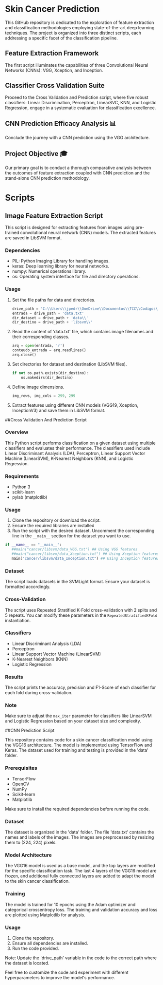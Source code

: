# Skin Cancer Prediction
This GitHub repository is dedicated to the exploration of feature extraction and classification methodologies employing state-of-the-art deep learning techniques. The project is organized into three distinct scripts, each addressing a specific facet of the classification pipeline.

## Feature Extraction Framework 
The first script illuminates the capabilities of three Convolutional Neural Networks (CNNs): VGG, Xception, and Inception.

## Classifier Cross Validation Suite 
Proceed to the Cross Validation and Prediction script, where five robust classifiers: Linear Discrimination, Perceptron, LinearSVC, KNN, and Logistic Regression, engage in a systematic evaluation for classification excellence.

## CNN Prediction Efficacy Analysis 📊
Conclude the journey with a CNN prediction using the VGG architecture.

## Project Objective 🎓
Our primary goal is to conduct a thorough comparative analysis between the outcomes of feature extraction coupled with CNN prediction and the stand-alone CNN prediction methodology.

# Scripts
## Image Feature Extraction Script

This script is designed for extracting features from images using pre-trained convolutional neural network (CNN) models. The extracted features are saved in LibSVM format.

### Dependencies

- PIL: Python Imaging Library for handling images.
- keras: Deep learning library for neural networks.
- numpy: Numerical operations library.
- os: Operating system interface for file and directory operations.

### Usage

1. Set the file paths for data and directories.

    ```python
    drive_path = 'C:\\Users\\jpedr\\OneDrive\\Documentos\\TCC\\Codigos\\CancerDePele\\cancer\\' 
    entrada = drive_path + 'data.txt' 
    dir_dataset = drive_path + 'data\\' 
    dir_destino = drive_path + 'libsvm\\' 
    ```

2. Read the content of 'data.txt' file, which contains image filenames and their corresponding classes.

    ```python
    arq = open(entrada, 'r')
    conteudo_entrada = arq.readlines()
    arq.close() 
    ```

3. Set directories for dataset and destination (LibSVM files).

    ```python
    if not os.path.exists(dir_destino):
        os.makedirs(dir_destino)
    ```

4. Define image dimensions.

    ```python
    img_rows, img_cols = 299, 299 
    ```

5. Extract features using different CNN models (VGG19, Xception, InceptionV3) and save them in LibSVM format.

##Cross Validation And Prediction Script

### Overview

This Python script performs classification on a given dataset using multiple classifiers and evaluates their performance. The classifiers used include Linear Discriminant Analysis (LDA), Perceptron, Linear Support Vector Machine (LinearSVM), K-Nearest Neighbors (KNN), and Logistic Regression.

### Requirements

- Python 3
- scikit-learn
- pylab (matplotlib)

### Usage

1. Clone the repository or download the script.
2. Ensure the required libraries are installed
3. Run the script with the desired dataset. Uncomment the corresponding line in the `__main__` section for the dataset you want to use.

```python
if __name__ == "__main__":
   ##main("cancer/libsvm/data_VGG.txt") ## Using VGG features
   ##main("cancer/libsvm/data_Xception.txt") ## Using Xception features
   main("cancer/libsvm/data_Inception.txt") ## Using Inception features
```

### Dataset

The script loads datasets in the SVMLight format. Ensure your dataset is formatted accordingly.

### Cross-Validation

The script uses Repeated Stratified K-Fold cross-validation with 2 splits and 5 repeats. You can modify these parameters in the `RepeatedStratifiedKFold` instantiation.

### Classifiers

- Linear Discriminant Analysis (LDA)
- Perceptron
- Linear Support Vector Machine (LinearSVM)
- K-Nearest Neighbors (KNN)
- Logistic Regression

### Results

The script prints the accuracy, precision and F1-Score of each classifier for each fold during cross-validation.

### Note

Make sure to adjust the `max_iter` parameter for classifiers like LinearSVM and Logistic Regression based on your dataset size and complexity.

##CNN Prediction Script

This repository contains code for a skin cancer classification model using the VGG16 architecture. The model is implemented using TensorFlow and Keras. The dataset used for training and testing is provided in the 'data' folder.

### Prerequisites
- TensorFlow
- OpenCV
- NumPy
- Scikit-learn
- Matplotlib

Make sure to install the required dependencies before running the code.

### Dataset
The dataset is organized in the 'data' folder. The file 'data.txt' contains the names and labels of the images. The images are preprocessed by resizing them to (224, 224) pixels.

### Model Architecture
The VGG16 model is used as a base model, and the top layers are modified for the specific classification task. The last 4 layers of the VGG16 model are frozen, and additional fully connected layers are added to adapt the model to the skin cancer classification.

### Training
The model is trained for 10 epochs using the Adam optimizer and categorical crossentropy loss. The training and validation accuracy and loss are plotted using Matplotlib for analysis.

### Usage
1. Clone the repository.
2. Ensure all dependencies are installed.
3. Run the code provided.

Note: Update the 'drive_path' variable in the code to the correct path where the dataset is located.

Feel free to customize the code and experiment with different hyperparameters to improve the model's performance.
